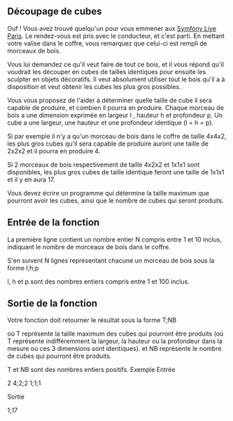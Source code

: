 Découpage de cubes
------------------
Ouf ! Vous avez trouvé quelqu'un pour vous emmener aux [Symfony Live Paris]. Le rendez-vous est pris avec le conducteur, et c'est parti. En mettant votre valise dans le coffre, vous remarquez que celui-ci est rempli de morceaux de bois.

Vous lui demandez ce qu'il veut faire de tout ce bois, et il vous répond qu'il voudrait les découper en cubes de tailles identiques pour ensuite les sculpter en objets décoratifs.
Il veut absolument utiliser tout le bois qu'il a à disposition et veut obtenir les cubes les plus gros possibles.
 
Vous vous proposez de l'aider à déterminer quelle taille de cube il sera capable de produire, et combien il pourra en produire.
Chaque morceau de bois a une dimension exprimée en largeur l , hauteur h  et profondeur p.
Un cube a une largeur, une hauteur et une profondeur identique (l = h = p).
 
Si par exemple il n'y a qu'un morceau de bois dans le coffre de taille 4x4x2, les plus gros cubes qu'il sera capable de produire auront une taille de 2x2x2 et il pourra en produire 4.
 
Si 2 morceaux de bois respectivement de taille 4x2x2 et 1x1x1 sont disponibles, les plus gros cubes de taille identique feront une taille de 1x1x1 et il y en aura 17.

Vous devez écrire un programme qui détermine la taille maximum que pourront avoir les cubes, ainsi que le nombre de cubes qui seront produits. 
 
Entrée de la fonction
-------------------
La première ligne contient un nombre entier N compris entre 1 et 10 inclus, indiquant le nombre de morceaux de bois dans le coffre.
 
S'en suivent N lignes représentant chacune un morceau de bois sous la forme l;h;p
 
l, h et p sont des nombres entiers compris entre 1 et 100 inclus.

Sortie de la fonction
-------------------
Votre fonction doit retourner le résultat sous la forme T;NB
 
où T représente la taille maximum des cubes qui pourront être produits (où T représente indifféremment la largeur, la hauteur ou la profondeur dans la mesure ou ces 3 dimensions sont identiques).
et NB représente le nombre de cubes qui pourront être produits.
 
T et NB sont des nombres entiers positifs.
Exemple
Entrée

2
4;2;2
1;1;1

Sortie

1;17

[Symfony Live Paris]: http://paris2013.live.symfony.com/
